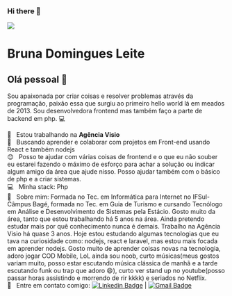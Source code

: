 ### Hi there 👋

<!--
**BrunaDomingues/BrunaDomingues** is a ✨ _special_ ✨ repository because its `README.md` (this file) appears on your GitHub profile.

Here are some ideas to get you started:

- 🔭 I’m currently working on ...
- 🌱 I’m currently learning ...
- 👯 I’m looking to collaborate on ...
- 🤔 I’m looking for help with ...
- 💬 Ask me about ...
- 📫 How to reach me: ...
- 😄 Pronouns: ...
- ⚡ Fun fact: ...
-->
<img width="auto" src="https://github.com/BrunaDomingues/BrunaDomingues/banner.jpg">


# Bruna Domingues Leite

## Olá pessoal 👋
Sou apaixonada por criar coisas e resolver problemas através da programação, paixão essa que surgiu ao primeiro hello world lá em meados de 2013.
Sou desenvolvedora frontend mas também faço a parte de backend em php. :computer:

 :rocket:  &nbsp; Estou trabalhando na **Agência Visio**
 <br/> :purple_heart: &nbsp; Buscando aprender e colaborar com projetos em Front-end usando React e também nodejs
 <br/> :blush: &nbsp; Posso te ajudar com várias coisas de frontend e o que eu não souber eu estarei fazendo o máximo de esforço para achar a solução ou indicar algum amigo da área que ajude nisso. Posso ajudar também com o básico de php e a criar sistemas.
 <br/> :computer: &nbsp; Minha stack: Php
 <br/> 💬  &nbsp; Sobre mim: Formada no Tec. em Informática para Internet no IFSul-Câmpus Bagé, formada no Tec. em Guia de Turismo e cursando Tecnólogo em Análise e Desenvolvimento de Sistemas pela Estácio. Gosto muito da área, tanto que estou trabalhando há 5 anos na área. Ainda pretendo estudar mais por quê conhecimento nunca é demais. Trabalho na Agência Visio há quase 3 anos. Hoje estou estudando algumas tecnologias que eu tava na curiosidade como: nodejs, react e laravel, mas estou mais focada em aprender nodejs. Gosto muito de aprender coisas novas na tecnologia, adoro jogar COD Mobile, LoL ainda sou noob, curto músicas(meus gostos variam muito, posso estar escutando música clássica de manhã e a tarde escutando funk ou trap que adoro 😄), curto ver stand up no youtube(posso passar horas assistindo e morrendo de rir kkkk) e seriados no Netflix. 
 <br/> :email: &nbsp; Entre em contato comigo: [![Linkedin Badge](https://img.shields.io/badge/-BrunaDomingues-blue?style=flat-square&logo=Linkedin&logoColor=white&link=www.linkedin.com/in/bruna-domingues-leite-b0aaa4161/)](www.linkedin.com/in/bruna-domingues-leite/) 
| 
[![Gmail Badge](https://img.shields.io/badge/-brunadomingues.dev@gmail.com-c14438?style=flat-square&logo=Gmail&logoColor=white&link=mailto:brunadomingues.dev@gmail.com)](mailto:brunadomingues@gmail.com)
